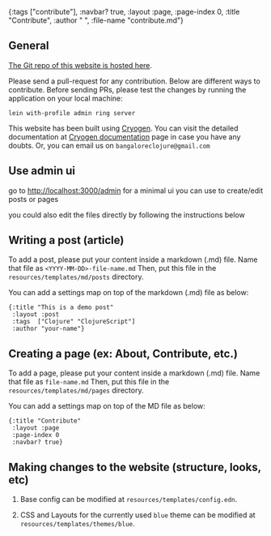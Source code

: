 {:tags ["contribute"],
 :navbar? true,
 :layout :page,
 :page-index 0,
 :title "Contribute",
 :author " ",
 :file-name "contribute.md"}
## General

[The Git repo of this website is hosted here](https://github.com/bangalore-clj/bangalore-clj-website).

Please send a pull-request for any contribution. Below are different ways to contribute. Before sending PRs, please test the changes by running the application on your local machine:
```
lein with-profile admin ring server
```

This website has been built using [Cryogen](http://cryogenweb.org/index.html). You can visit the detailed documentation at [Cryogen documentation](http://cryogenweb.org/docs/home.html) page in case you have any doubts. Or, you can email us on `bangaloreclojure@gmail.com`

## Use admin ui

go to [http://localhost:3000/admin](http://localhost:3000/admin) for a minimal ui you can use to create/edit posts or pages

you could also edit the files directly by following the instructions below

## Writing a post (article)

To add a post, please put your content inside a markdown (.md) file. Name that file as `<YYYY-MM-DD>-file-name.md`
Then, put this file in the `resources/templates/md/posts` directory.

You can add a settings map on top of the markdown (.md) file as below:
```
{:title "This is a demo post"
 :layout :post
 :tags  ["Clojure" "ClojureScript"]
 :author "your-name"}
```


## Creating a page (ex: About, Contribute, etc.)

To add a page, please put your content inside a markdown (.md) file. Name that file as `file-name.md`
Then, put this file in the `resources/templates/md/pages` directory.

You can add a settings map on top of the MD file as below:
```
{:title "Contribute"
 :layout :page
 :page-index 0
 :navbar? true}
```


## Making changes to the website (structure, looks, etc)

1. Base config can be modified at `resources/templates/config.edn`.

2. CSS and Layouts for the currently used `blue` theme can be modified at `resources/templates/themes/blue`.